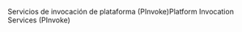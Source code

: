 <span data-ttu-id="69627-101">Servicios de invocación de plataforma (PInvoke)</span><span class="sxs-lookup"><span data-stu-id="69627-101">Platform Invocation Services (PInvoke)</span></span>
